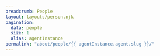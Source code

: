 ```yaml
---
breadcrumb: People
layout: layouts/person.njk
pagination:
  data: people
  size: 1
  alias: agentInstance
permalink: "about/people/{{ agentInstance.agent.slug }}/"
---
```

